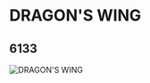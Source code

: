 # DRAGON'S WING
## 6133
![DRAGON'S WING](https://lc-www-live-s.legocdn.com/media/bricks/5/2/4277967.jpg)